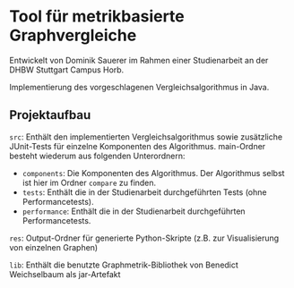 # Tool für metrikbasierte Graphvergleiche
Entwickelt von Dominik Sauerer im Rahmen einer Studienarbeit an der DHBW Stuttgart Campus Horb.

Implementierung des vorgeschlagenen Vergleichsalgorithmus in Java.

## Projektaufbau
`src`: Enthält den implementierten Vergleichsalgorithmus sowie zusätzliche JUnit-Tests für einzelne Komponenten des Algorithmus.
main-Ordner besteht wiederum aus folgenden Unterordnern:
- `components`: Die Komponenten des Algorithmus. Der Algorithmus selbst ist hier im Ordner `compare` zu finden.
- `tests`: Enthält die in der Studienarbeit durchgeführten Tests (ohne Performancetests).
- `performance`: Enthält die in der Studienarbeit durchgeführten Performancetests.

`res`: Output-Ordner für generierte Python-Skripte (z.B. zur Visualisierung von einzelnen Graphen)

`lib`: Enthält die benutzte Graphmetrik-Bibliothek von Benedict Weichselbaum als jar-Artefakt
